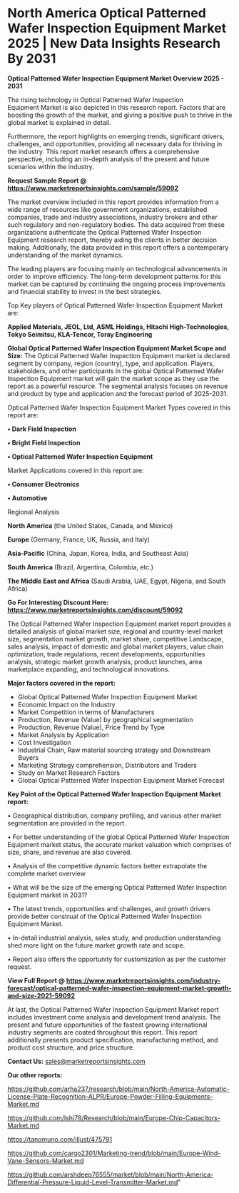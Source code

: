 # North America Optical Patterned Wafer Inspection Equipment Market 2025 | New Data Insights Research By 2031

<Strong> Optical Patterned Wafer Inspection Equipment Market Overview 2025 - 2031</strong>

The rising technology in Optical Patterned Wafer Inspection Equipment Market is also depicted in this research report. Factors that are boosting the growth of the market, and giving a positive push to thrive in the global market is explained in detail.

Furthermore, the report highlights on emerging trends, significant drivers, challenges, and opportunities, providing all necessary data for thriving in the industry. This report market research offers a comprehensive perspective, including an in-depth analysis of the present and future scenarios within the industry.

<strong>Request Sample Report @ <a href=https://www.marketreportsinsights.com/sample/59092>https://www.marketreportsinsights.com/sample/59092</a></strong>

The market overview included in this report provides information from a wide range of resources like government organizations, established companies, trade and industry associations, industry brokers and other such regulatory and non-regulatory bodies. The data acquired from these organizations authenticate the Optical Patterned Wafer Inspection Equipment research report, thereby aiding the clients in better decision making. Additionally, the data provided in this report offers a contemporary understanding of the market dynamics.

The leading players are focusing mainly on technological advancements in order to improve efficiency. The long-term development patterns for this market can be captured by continuing the ongoing process improvements and financial stability to invest in the best strategies.

Top Key players of Optical Patterned Wafer Inspection Equipment Market are:

<strong>Applied Materials, JEOL, Ltd, ASML Holdings, Hitachi High-Technologies, Tokyo Seimitsu, KLA-Tencor, Toray Engineering</strong>

<strong><b>Global Optical Patterned Wafer Inspection Equipment Market Scope and Size:</b></strong>
The Optical Patterned Wafer Inspection Equipment market is declared segment by company, region (country), type, and application. Players, stakeholders, and other participants in the global Optical Patterned Wafer Inspection Equipment market will gain the market scope as they use the report as a powerful resource. The segmental analysis focuses on revenue and product by type and application and the forecast period of 2025-2031.

Optical Patterned Wafer Inspection Equipment Market Types covered in this report are:

<strong>• Dark Field Inspection

• Bright Field Inspection

• Optical Patterned Wafer Inspection Equipment</strong>

Market Applications covered in this report are:

<strong>• Consumer Electronics

• Automotive</strong> 

Regional Analysis

<strong>North America</strong> (the United States, Canada, and Mexico)

<strong>Europe</strong> (Germany, France, UK, Russia, and Italy)

<strong>Asia-Pacific</strong> (China, Japan, Korea, India, and Southeast Asia)

<strong>South America</strong> (Brazil, Argentina, Colombia, etc.)

<strong>The Middle East and Africa</strong> (Saudi Arabia, UAE, Egypt, Nigeria, and South Africa)

<strong>Go For Interesting Discount Here: <a href=https://www.marketreportsinsights.com/discount/59092>https://www.marketreportsinsights.com/discount/59092</a></strong>

The Optical Patterned Wafer Inspection Equipment market report provides a detailed analysis of global market size, regional and country-level market size, segmentation market growth, market share, competitive Landscape, sales analysis, impact of domestic and global market players, value chain optimization, trade regulations, recent developments, opportunities analysis, strategic market growth analysis, product launches, area marketplace expanding, and technological innovations.

<strong><b>Major factors covered in the report:</b></strong>
<ul>
  <li>Global Optical Patterned Wafer Inspection Equipment Market </li>
  <li>Economic Impact on the Industry</li>
  <li>Market Competition in terms of Manufacturers</li>
  <li>Production, Revenue (Value) by geographical segmentation</li>
  <li>Production, Revenue (Value), Price Trend by Type</li>
  <li>Market Analysis by Application</li>
  <li>Cost Investigation</li>
  <li>Industrial Chain, Raw material sourcing strategy and Downstream Buyers</li>
  <li>Marketing Strategy comprehension, Distributors and Traders</li>
  <li>Study on Market Research Factors</li>
  <li>Global Optical Patterned Wafer Inspection Equipment Market Forecast</li>
</ul>

<strong><b>Key Point of the Optical Patterned Wafer Inspection Equipment Market report:</b></strong>

• Geographical distribution, company profiling, and various other market segmentation are provided in the report.

• For better understanding of the global Optical Patterned Wafer Inspection Equipment market status, the accurate market valuation which comprises of size, share, and revenue are also covered.

• Analysis of the competitive dynamic factors better extrapolate the complete market overview

• What will be the size of the emerging Optical Patterned Wafer Inspection Equipment market in 2031?

• The latest trends, opportunities and challenges, and growth drivers provide better construal of the Optical Patterned Wafer Inspection Equipment Market.

• In-detail industrial analysis, sales study, and production understanding shed more light on the future market growth rate and scope.

• Report also offers the opportunity for customization as per the customer request.

<strong><b>View Full Report @ <a href=https://www.marketreportsinsights.com/industry-forecast/optical-patterned-wafer-inspection-equipment-market-growth-and-size-2021-59092>https://www.marketreportsinsights.com/industry-forecast/optical-patterned-wafer-inspection-equipment-market-growth-and-size-2021-59092</a></b></strong>


At last, the Optical Patterned Wafer Inspection Equipment Market report includes investment come analysis and development trend analysis. The present and future opportunities of the fastest growing international industry segments are coated throughout this report. This report additionally presents product specification, manufacturing method, and product cost structure, and price structure.

<strong>Contact Us:</strong>
sales@marketreportsinsights.com

<strong>Our other reports:</strong>

<a href=https://github.com/arha237/research/blob/main/North-America-Automatic-License-Plate-Recognition-ALPR/Europe-Powder-Filling-Equipments-Market.md>https://github.com/arha237/research/blob/main/North-America-Automatic-License-Plate-Recognition-ALPR/Europe-Powder-Filling-Equipments-Market.md</a>

<a href=https://github.com/Ishi78/Research/blob/main/Europe-Chip-Capacitors-Market.md>https://github.com/Ishi78/Research/blob/main/Europe-Chip-Capacitors-Market.md</a>

<a href=https://tanomuno.com/illust/475791>https://tanomuno.com/illust/475791</a>

<a href=https://github.com/cargo2301/Marketing-trend/blob/main/Europe-Wind-Vane-Sensors-Market.md>https://github.com/cargo2301/Marketing-trend/blob/main/Europe-Wind-Vane-Sensors-Market.md</a>

<a href=https://github.com/arshdeep76555/market/blob/main/North-America-Differential-Pressure-Liquid-Level-Transmitter-Market.md>https://github.com/arshdeep76555/market/blob/main/North-America-Differential-Pressure-Liquid-Level-Transmitter-Market.md</a>"
